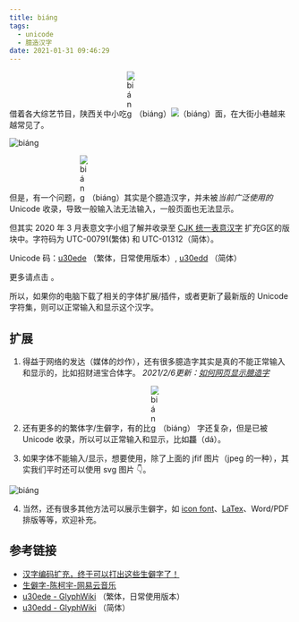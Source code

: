 ```yaml
---
title: biáng
tags:
  - unicode
  - 臆造汉字
date: 2021-01-31 09:46:29
---
```


借着各大综艺节目，陕西关中小吃<img src="/img/biang/u30ede@5.svg" alt="biáng" style="max-width:1em;display:inline"/>（biáng）<img src="/img/biang/u30ede@5.svg" style="max-width:1em;display:inline"/>（biáng）面，在大街小巷越来越常见了。

![biáng](/img/biang/biang.jfif)

但是，有一个问题，<img src="/img/biang/u30ede@5.svg" alt="biáng" style="max-width:1em;display:inline"/>（biáng）其实是个臆造汉字，并未被*当前广泛使用的* Unicode 收录，导致一般输入法无法输入，一般页面也无法显示。

但其实 2020 年 3 月表意文字小组了解并收录至 [CJK 统一表意汉字](https://unicode.org/faq/han_cjk.html) 扩充G区的版块中。字符码为 UTC-00791(繁体) 和 UTC-01312（简体）。

Unicode 码：[u30ede](https://glyphwiki.org/wiki/u30ede) （繁体，日常使用版本）, [u30edd](https://glyphwiki.org/wiki/u30edd) （简体）

更多请点击 <ZLink link="http://ftp.unicode.org/Public/UNIDATA/USourceGlyphs.pdf"/>。

所以，如果你的电脑下载了相关的字体扩展/插件，或者更新了最新版的 Unicode 字符集，则可以正常输入和显示这个汉字。

## 扩展

1. 得益于网络的发达（媒体的炒作），还有很多臆造字其实是真的不能正常输入和显示的，比如招财进宝合体字。
   *2021/2/6更新：[如何网页显示臆造字](/zhaocaijinbao)*

2. 还有更多的的繁体字/生僻字，有的比<img src="/img/biang/u30ede@5.svg" alt="biáng" style="max-width:1em;display:inline"/>（biáng） 字还复杂，但是已被 Unicode 收录，所以可以正常输入和显示，比如龘（dá）。

3. 如果字体不能输入/显示，想要使用，除了上面的 jfif 图片（jpeg 的一种），其实我们平时还可以使用 svg 图片 👇。

![biáng](/img/biang/u30ede@5.svg)

4. 当然，还有很多其他方法可以展示生僻字，如 [icon font](https://www.iconfont.cn/)、[LaTex](https://www.latex-project.org/)、Word/PDF 排版等等，欢迎补充。

## 参考链接

- [汉字编码扩充，终于可以打出这些生僻字了！](https://www.sohu.com/a/379244647_355019)
- [生僻字-陈柯宇-网易云音乐](https://music.163.com/#/song?id=518781004&market=baiduqk)
- [u30ede - GlyphWiki](https://glyphwiki.org/wiki/u30ede) （繁体，日常使用版本）
- [u30edd - GlyphWiki](https://glyphwiki.org/wiki/u30edd) （简体）
